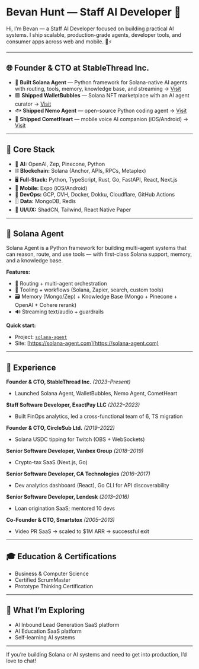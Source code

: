 # Bevan Hunt — Staff AI Developer 🚀

Hi, I’m Bevan — a Staff AI Developer focused on building practical AI systems. I ship scalable, production-grade agents, developer tools, and consumer apps across web and mobile. 🧠⚡️

---

## 🌐 Founder & CTO at StableThread Inc.

- 🧩 **Built Solana Agent** — Python framework for Solana-native AI agents with routing, tools, memory, knowledge base, and streaming -> [Visit](https://solana-agent.com)
- 🟪 **Shipped WalletBubbles** — Solana NFT marketplace with an AI agent curator -> [Visit](https://walletbubbles.com)
- 🐟 **Shipped Nemo Agent** — open-source Python coding agent -> [Visit](https://nemo-agent.com)
- 💬 **Shipped CometHeart** — mobile voice AI companion (iOS/Android) -> [Visit](https://cometheart.com)

---

## 🧰 Core Stack

- 🤖 **AI:** OpenAI, Zep, Pinecone, Python
- ⛓️ **Blockchain:** Solana (Anchor, APIs, RPCs, Metaplex)
- 🖥️ **Full-Stack:** Python, TypeScript, Rust, Go, FastAPI, React, Next.js
- 📱 **Mobile:** Expo (iOS/Android)
- 🚀 **DevOps:** GCP, OVH, Docker, Dokku, Cloudflare, GitHub Actions
- 🗄️ **Data:** MongoDB, Redis
- 🎨 **UI/UX:** ShadCN, Tailwind, React Native Paper

---

## 🧪 Solana Agent

Solana Agent is a Python framework for building multi-agent systems that can reason, route, and use tools — with first-class Solana support, memory, and a knowledge base.

**Features:**
- 🧠 Routing + multi-agent orchestration
- 🧩 Tooling + workflows (Solana, Zapier, search, custom tools)
- 🗃️ Memory (Mongo/Zep) + Knowledge Base (Mongo + Pinecone + OpenAI + Cohere rerank)
- 🔊 Streaming text/audio + guardrails

**Quick start:**
- Project: [`solana-agent`](https://github.com/truemagic-coder/solana-agent)
- Site: [https://solana-agent.com](https://solana-agent.com)

---

## 🧭 Experience

**Founder & CTO, StableThread Inc.** _(2023–Present)_
- Launched Solana Agent, WalletBubbles, Nemo Agent, CometHeart

**Staff Software Developer, ExactPay LLC** _(2022–2023)_
- Built FinOps analytics, led a cross-functional team of 6, TS migration

**Founder & CTO, CircleSub Ltd.** _(2019–2022)_
- Solana USDC tipping for Twitch (OBS + WebSockets)

**Senior Software Developer, Vanbex Group** _(2018–2019)_
- Crypto-tax SaaS (Next.js, Go)

**Senior Software Developer, CA Technologies** _(2016–2017)_
- Dev analytics dashboard (React), Go CLI for API discoverability

**Senior Software Developer, Lendesk** _(2013–2016)_
- Loan origination SaaS; mentored 10 devs

**Co-Founder & CTO, Smartstox** _(2005–2013)_
- Video PR SaaS → scaled to $1M ARR → successful exit

---

## 🎓 Education & Certifications

- Business & Computer Science
- Certified ScrumMaster
- Prototype Thinking Certification

---

## 🌟 What I’m Exploring

- AI Inbound Lead Generation SaaS platform
- AI Education SaaS platform
- Self-learning AI systems

---

If you’re building Solana or AI systems and need to get into production, I’d love to chat!
